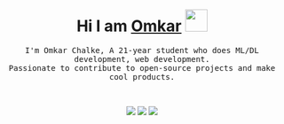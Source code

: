 <h1 align="center"> Hi I am <a href="http://omkarjc27.github.io/">Omkar<a> <img src="https://media.giphy.com/media/gM5qFksULw54NMWyry/giphy.gif" height="40"/> <br/> </h1> 

<p align="center"> <samp>I'm Omkar Chalke, A 21-year student who does ML/DL development, web development.<br>Passionate to contribute to open-source projects and make cool products.</p>
<br />
<p align="center">
<a href="https://www.linkedin.com/in/omkar-chalke/"><img src="https://img.shields.io/badge/LinkedIn-0077B5?style=for-the-badge&logo=linkedin&logoColor=white"/></a>
<a href="https://github.com/omkarjc27"><img src="https://img.shields.io/badge/GitHub-100000?style=for-the-badge&logo=github&logoColor=white"/></a>
<a href="https://twitter.com/omkar_chalke_"><img src="https://img.shields.io/badge/Twitter-1DA1F2?style=for-the-badge&logo=twitter&logoColor=white"/></a>
</p>
<!--
**omkarjc27/omkarjc27** is a ✨ _special_ ✨ repository because its `README.md` (this file) appears on your GitHub profile.

Here are some ideas to get you started:

- 🔭 I’m currently working on ...
- 🌱 I’m currently learning ...
- 👯 I’m looking to collaborate on ...
- 🤔 I’m looking for help with ...
- 💬 Ask me about ...
- 📫 How to reach me: ...
- 😄 Pronouns: ...
- ⚡ Fun fact: ...
-->
